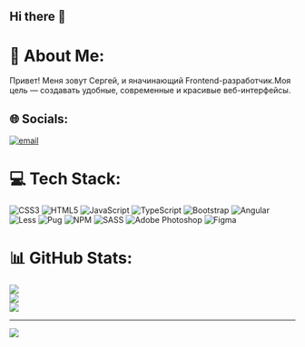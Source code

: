 ## Hi there 👋

# 💫 About Me:
Привет! ​Меня зовут Сергей, и я​начинающий Frontend-разработчик.​Моя цель — создавать удобные, современные и красивые веб-интерфейсы.​


## 🌐 Socials:
[![email](https://img.shields.io/badge/Email-D14836?logo=gmail&logoColor=white)](mailto:serzi6551@gmail.com) 

# 💻 Tech Stack:
![CSS3](https://img.shields.io/badge/css3-%231572B6.svg?style=for-the-badge&logo=css3&logoColor=white) ![HTML5](https://img.shields.io/badge/html5-%23E34F26.svg?style=for-the-badge&logo=html5&logoColor=white) ![JavaScript](https://img.shields.io/badge/javascript-%23323330.svg?style=for-the-badge&logo=javascript&logoColor=%23F7DF1E) ![TypeScript](https://img.shields.io/badge/typescript-%23007ACC.svg?style=for-the-badge&logo=typescript&logoColor=white) ![Bootstrap](https://img.shields.io/badge/bootstrap-%238511FA.svg?style=for-the-badge&logo=bootstrap&logoColor=white) ![Angular](https://img.shields.io/badge/angular-%23DD0031.svg?style=for-the-badge&logo=angular&logoColor=white) ![Less](https://img.shields.io/badge/less-2B4C80?style=for-the-badge&logo=less&logoColor=white) ![Pug](https://img.shields.io/badge/Pug-FFF?style=for-the-badge&logo=pug&logoColor=A86454) ![NPM](https://img.shields.io/badge/NPM-%23CB3837.svg?style=for-the-badge&logo=npm&logoColor=white) ![SASS](https://img.shields.io/badge/SASS-hotpink.svg?style=for-the-badge&logo=SASS&logoColor=white) ![Adobe Photoshop](https://img.shields.io/badge/adobe%20photoshop-%2331A8FF.svg?style=for-the-badge&logo=adobe%20photoshop&logoColor=white) ![Figma](https://img.shields.io/badge/figma-%23F24E1E.svg?style=for-the-badge&logo=figma&logoColor=white)
# 📊 GitHub Stats:
![](https://github-readme-stats.vercel.app/api?username=Sergey1522&theme=dark&hide_border=false&include_all_commits=false&count_private=false)<br/>
![](https://nirzak-streak-stats.vercel.app/?user=Sergey1522&theme=dark&hide_border=false)<br/>
![](https://github-readme-stats.vercel.app/api/top-langs/?username=Sergey1522&theme=dark&hide_border=false&include_all_commits=false&count_private=false&layout=compact)

---
[![](https://visitcount.itsvg.in/api?id=Sergey1522&icon=0&color=0)](https://visitcount.itsvg.in)

<!-- Proudly created with GPRM ( https://gprm.itsvg.in ) -->
